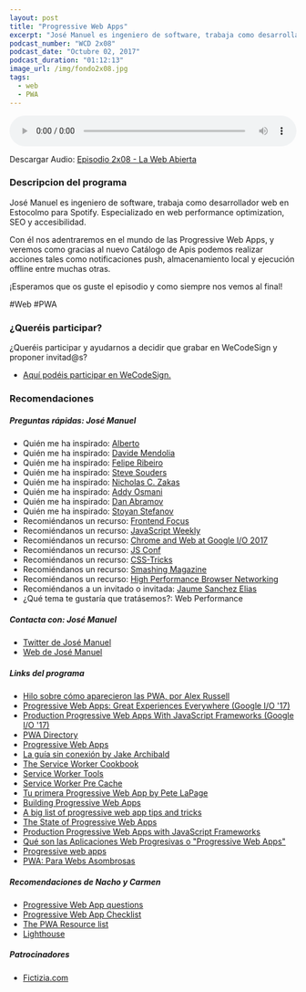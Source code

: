 ```yaml
---
layout: post
title: "Progressive Web Apps"
excerpt: "José Manuel es ingeniero de software, trabaja como desarrollador web en Estocolmo para Spotify nos hablará sobre las Progressive Web Apps."
podcast_number: "WCD 2x08"
podcast_date: "Octubre 02, 2017"
podcast_duration: "01:12:13"
image_url: /img/fondo2x08.jpg
tags: 
  - web
  - PWA
---
```


<audio src="http://www.podtrac.com/pts/redirect.mp3/archive.org/download/WCD-2x08/WeCodeSign%202x08%20-%20Progressive%20Web%20Apps.mp3" preload="auto" controls style="width: 100%;">
  <p>Tu navegador no implementa el elemento audio</p>
</audio>

<p>Descargar Audio: <a href="http://www.podtrac.com/pts/redirect.mp3/archive.org/download/WCD-2x08/WeCodeSign%202x08%20-%20Progressive%20Web%20Apps.mp3" title="Botón derecho del ratón, luego guardar enlace como...">Episodio 2x08 - La Web Abierta</a></p>

<h3 class="post-title  post-heading">Descripcion del programa</h3>

José Manuel es ingeniero de software, trabaja como desarrollador web en Estocolmo para Spotify. Especializado en web performance optimization, SEO y accesibilidad.

Con él nos adentraremos en el mundo de las Progressive Web Apps, y veremos como gracias al nuevo Catálogo de Apis podemos realizar acciones tales como notificaciones push, almacenamiento local y ejecución offline entre muchas otras.

¡Esperamos que os guste el episodio y como siempre nos vemos al final!
 
<div class="rule"></div>

#Web #PWA

<div class="rule"></div>

<h3 class="post-title  post-heading">¿Queréis participar?</h3>

<p>¿Queréis participar y ayudarnos a decidir que grabar en WeCodeSign y proponer invitad@s?</p>

<ul>
  <li class="recomendacion"><a href="https://github.com/WeCodeSign/nuevos-episodios-e-invitades">Aquí podéis participar en WeCodeSign.</a></li>
</ul>

<div class="rule"></div>

<h3 class="post-title  post-heading">Recomendaciones</h3>

##### Preguntas rápidas: José Manuel

<ul>
  <li class="recomendacion"><span>Quién me ha inspirado: </span><a href="https://twitter.com/manquismo">Alberto</a></li>
  <li class="recomendacion"><span>Quién me ha inspirado: </span><a href="https://twitter.com/davideme">Davide Mendolia</a></li>
  <li class="recomendacion"><span>Quién me ha inspirado: </span><a href="https://twitter.com/felipernb">Felipe Ribeiro</a></li>
  <li class="recomendacion"><span>Quién me ha inspirado: </span><a href="https://twitter.com/souders/">Steve Souders</a></li>
  <li class="recomendacion"><span>Quién me ha inspirado: </span><a href="https://twitter.com/slicknet">Nicholas C. Zakas</a></li>
  <li class="recomendacion"><span>Quién me ha inspirado: </span><a href="https://twitter.com/addyosmani">Addy Osmani</a></li>
  <li class="recomendacion"><span>Quién me ha inspirado: </span><a href="https://twitter.com/dan_abramov">Dan Abramov</a></li>
  <li class="recomendacion"><span>Quién me ha inspirado: </span><a href="https://twitter.com/stoyanstefanov">Stoyan Stefanov</a></li>
  <li class="recomendacion"><span>Recomiéndanos un recurso: </span><a href="https://frontendfoc.us/">Frontend Focus</a></li>
  <li class="recomendacion"><span>Recomiéndanos un recurso: </span><a href="http://javascriptweekly.com/">JavaScript Weekly</a></li>
  <li class="recomendacion"><span>Recomiéndanos un recurso: </span><a href="https://www.youtube.com/playlist?list=PLNYkxOF6rcICniLJ2rfj0FexlA-9zmJJE">Chrome and Web at Google I/O 2017</a></li>
  <li class="recomendacion"><span>Recomiéndanos un recurso: </span><a href="https://www.youtube.com/channel/UCzoVCacndDCfGDf41P-z0iA">JS Conf</a></li>
  <li class="recomendacion"><span>Recomiéndanos un recurso: </span><a href="https://css-tricks.com/">CSS-Tricks</a></li>
  <li class="recomendacion"><span>Recomiéndanos un recurso: </span><a href="https://www.smashingmagazine.com/">Smashing Magazine</a></li>
  <li class="recomendacion"><span>Recomiéndanos un recurso: </span><a href="https://hpbn.co/">High Performance Browser Networking</a></li>
  <li class="recomendacion"><span>Recomiéndanos a un invitado o invitada: </span><a href="https://twitter.com/thespite">Jaume Sanchez Elias</a></li>
  <li class="recomendacion"><span>¿Qué tema te gustaría que tratásemos?: Web Performance</span></li>
</ul>

##### Contacta con: José Manuel

<ul>
  <li class="recomendacion"><a href="https://twitter.com/jmperezperez">Twitter de José Manuel</a></li>
  <li class="recomendacion"><a href="https://jmperezperez.com/">Web de José Manuel</a></li>
</ul>

##### Links del programa

<ul>
  <li class="recomendacion"><a href="https://twitter.com/slightlylate/status/879458731519389697">Hilo sobre cómo aparecieron las PWA, por Alex Russell</a></li>
  <li class="recomendacion"><a href="https://www.youtube.com/watch?v=m-sCdS0sQO8">Progressive Web Apps: Great Experiences Everywhere (Google I/O '17)</a></li>
  <li class="recomendacion"><a href="https://www.youtube.com/watch?v=aCMbSyngXB4">Production Progressive Web Apps With JavaScript Frameworks (Google I/O '17)</a></li>
  <li class="recomendacion"><a href="https://pwa-directory.appspot.com/">PWA Directory</a></li>
  <li class="recomendacion"><a href="https://pwa.rocks/">Progressive Web Apps</a></li>
  <li class="recomendacion"><a href="https://developers.google.com/web/fundamentals/instant-and-offline/offline-cookbook/">La guía sin conexión by Jake Archibald</a></li>
  <li class="recomendacion"><a href="https://serviceworke.rs/">The Service Worker Cookbook</a></li>
  <li class="recomendacion"><a href="https://github.com/GoogleChromeLabs/sw-toolbox">Service Worker Tools</a></li>
  <li class="recomendacion"><a href="https://github.com/GoogleChromeLabs/sw-precache">Service Worker Pre Cache</a></li>
  <li class="recomendacion"><a href="https://developers.google.com/web/fundamentals/codelabs/your-first-pwapp/">Tu primera Progressive Web App by Pete LaPage</a></li>
  <li class="recomendacion"><a href="http://shop.oreilly.com/product/0636920052067.do">Building Progressive Web Apps</a></li>
  <li class="recomendacion"><a href="https://deanhume.com/home/blogpost/a-big-list-of-progressive-web-app-tips-and-tricks/10160">A big list of progressive web app tips and tricks</a></li>
  <li class="recomendacion"><a href="https://channel9.msdn.com/events/Build/2017/C9R04">The State of Progressive Web Apps</a></li>
  <li class="recomendacion"><a href="https://css-tricks.com/production-progressive-web-apps-javascript-frameworks/">Production Progressive Web Apps with JavaScript Frameworks</a></li>
  <li class="recomendacion"><a href="https://www.campusmvp.es/recursos/post/Que-son-las-Aplicaciones-Web-Progresivas-o-Progressive-Web-Apps.aspx">Qué son las Aplicaciones Web Progresivas o "Progressive Web Apps"</a></li>
  <li class="recomendacion"><a href="https://codigofacilito.com/articulos/progressive-apps">Progressive web apps</a></li>
  <li class="recomendacion"><a href="https://docs.google.com/presentation/d/1Jh8EWmFQbOTuVAG30pe5Vpb5sDbLsrr1IzaZQbJsg_Q/edit#slide=id.p">PWA: Para Webs Asombrosas</a></li>
</ul>

##### Recomendaciones de Nacho y Carmen

<ul>
  <li class="recomendacion"><a href="https://cloudfour.com/thinks/progressive-web-app-questions/">Progressive Web App questions</a></li>
  <li class="recomendacion"><a href="https://developers.google.com/web/progressive-web-apps/checklist">Progressive Web App Checklist</a></li>
  <li class="recomendacion"><a href="https://www.timmykokke.com/2017/06/the-pwa-resource-list/">The PWA Resource list</a></li>
  <li class="recomendacion"><a href="https://github.com/GoogleChrome/lighthouse">Lighthouse</a></li>
</ul>

##### Patrocinadores

<ul>
  <li class="recomendacion"><a href="http://fictizia.com/">Fictizia.com</a></li>
</ul>